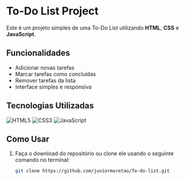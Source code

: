 # To-Do List Project

Este é um projeto simples de uma To-Do List utilizando **HTML**, **CSS** e **JavaScript**.

## Funcionalidades

- Adicionar novas tarefas
- Marcar tarefas como concluídas
- Remover tarefas da lista
- Interface simples e responsiva

## Tecnologias Utilizadas

![HTML5](https://img.shields.io/badge/HTML5-E34F26?style=for-the-badge&logo=html5&logoColor=white)
![CSS3](https://img.shields.io/badge/CSS3-1572B6?style=for-the-badge&logo=css3&logoColor=white)
![JavaScript](https://img.shields.io/badge/JavaScript-F7DF1E?style=for-the-badge&logo=javascript&logoColor=black)

## Como Usar

1. Faça o download do repositório ou clone ele usando o seguinte comando no terminal:

   ```bash
   git clone https://github.com/juniormoretao/To-do-list.git
